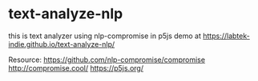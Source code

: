 # text-analyze-nlp
this is text analyzer using nlp-compromise in p5js
demo at https://labtek-indie.github.io/text-analyze-nlp/

Resource:
https://github.com/nlp-compromise/compromise
http://compromise.cool/
https://p5js.org/
